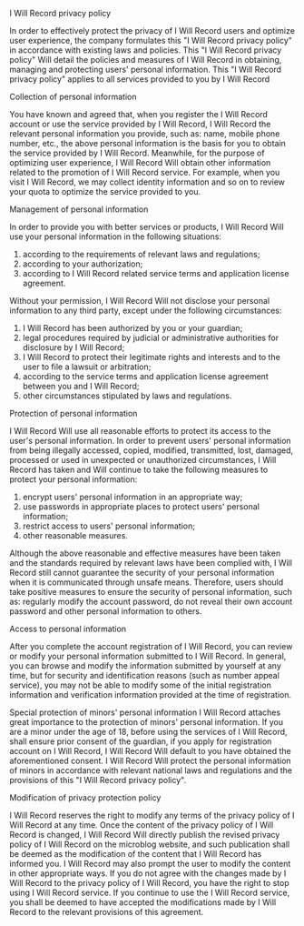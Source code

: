 I Will Record privacy policy



In order to effectively protect the privacy of I Will Record users and optimize user experience, the company formulates this "I Will Record privacy policy" in accordance with existing laws and policies. This "I Will Record privacy policy" Will detail the policies and measures of I Will Record in obtaining, managing and protecting users' personal information. This "I Will Record privacy policy" applies to all services provided to you by I Will Record

Collection of personal information

You have known and agreed that, when you register the I Will Record account or use the service provided by I Will Record, I Will Record the relevant personal information you provide, such as: name, mobile phone number, etc., the above personal information is the basis for you to obtain the service provided by I Will Record. Meanwhile, for the purpose of optimizing user experience, I Will Record Will obtain other information related to the promotion of I Will Record service. For example, when you visit I Will Record, we may collect identity information and so on to review your quota to optimize the service provided to you.


Management of personal information

In order to provide you with better services or products, I Will Record Will use your personal information in the following situations:
1) according to the requirements of relevant laws and regulations;
2) according to your authorization;
3) according to I Will Record related service terms and application license agreement.

Without your permission, I Will Record Will not disclose your personal information to any third party, except under the following circumstances:
1) I Will Record has been authorized by you or your guardian;
2) legal procedures required by judicial or administrative authorities for disclosure by I Will Record;
3) I Will Record to protect their legitimate rights and interests and to the user to file a lawsuit or arbitration;
4) according to the service terms and application license agreement between you and I Will Record;
5) other circumstances stipulated by laws and regulations.

Protection of personal information

I Will Record Will use all reasonable efforts to protect its access to the user's personal information. In order to prevent users' personal information from being illegally accessed, copied, modified, transmitted, lost, damaged, processed or used in unexpected or unauthorized circumstances, I Will Record has taken and Will continue to take the following measures to protect your personal information:
1) encrypt users' personal information in an appropriate way;
2) use passwords in appropriate places to protect users' personal information;
3) restrict access to users' personal information;
4) other reasonable measures.

Although the above reasonable and effective measures have been taken and the standards required by relevant laws have been complied with, I Will Record still cannot guarantee the security of your personal information when it is communicated through unsafe means. Therefore, users should take positive measures to ensure the security of personal information, such as: regularly modify the account password, do not reveal their own account password and other personal information to others.

Access to personal information

After you complete the account registration of I Will Record, you can review or modify your personal information submitted to I Will Record. In general, you can browse and modify the information submitted by yourself at any time, but for security and identification reasons (such as number appeal service), you may not be able to modify some of the initial registration information and verification information provided at the time of registration.

Special protection of minors' personal information
I Will Record attaches great importance to the protection of minors' personal information. If you are a minor under the age of 18, before using the services of I Will Record, shall ensure prior consent of the guardian, if you apply for registration account on I Will Record, I Will Record Will default to you have obtained the aforementioned consent. I Will Record Will protect the personal information of minors in accordance with relevant national laws and regulations and the provisions of this "I Will Record privacy policy".

Modification of privacy protection policy

I Will Record reserves the right to modify any terms of the privacy policy of I Will Record at any time. Once the content of the privacy policy of I Will Record is changed, I Will Record Will directly publish the revised privacy policy of I Will Record on the microblog website, and such publication shall be deemed as the modification of the content that I Will Record has informed you. I Will Record may also prompt the user to modify the content in other appropriate ways. If you do not agree with the changes made by I Will Record to the privacy policy of I Will Record, you have the right to stop using I Will Record service. If you continue to use the I Will Record service, you shall be deemed to have accepted the modifications made by I Will Record to the relevant provisions of this agreement.
